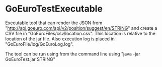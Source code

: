 # GoEuroTestExecutable

Executable tool that can render the JSON from "http://api.goeuro.com/api/v2/position/suggest/en/STRING" and create a CSV file in "GoEuroFiles/csv/location.csv".  This location is relative to the location of the jar file.  Also execution log is placed in "GoEuroFile/log/GoEuroLog.log".  

The tool can be run using from the command line using "java -jar GoEuroTest.jar STRING"
